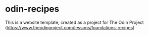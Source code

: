 # odin-recipes
This is a website template, created as a project for The Odin Project (https://www.theodinproject.com/lessons/foundations-recipes)
